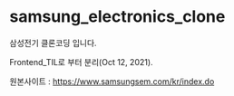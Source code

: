 # samsung_electronics_clone
삼성전기 클론코딩 입니다.

Frontend_TIL로 부터 분리(Oct 12, 2021).

원본사이트 : https://www.samsungsem.com/kr/index.do

